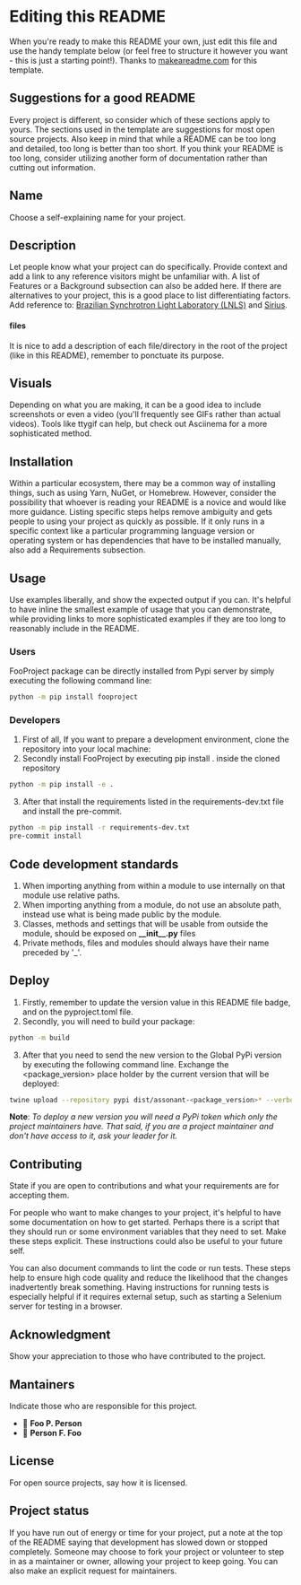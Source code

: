 # Editing this README

When you're ready to make this README your own, just edit this file and use the handy template below (or feel free to structure it however you want - this is just a starting point!). Thanks to [makeareadme.com](https://www.makeareadme.com/) for this template.

## Suggestions for a good README

Every project is different, so consider which of these sections apply to yours. The sections used in the template are suggestions for most open source projects. Also keep in mind that while a README can be too long and detailed, too long is better than too short. If you think your README is too long, consider utilizing another form of documentation rather than cutting out information.

## Name
Choose a self-explaining name for your project.

## Description
Let people know what your project can do specifically. Provide context and add a link to any reference visitors might be unfamiliar with. A list of Features or a Background subsection can also be added here. If there are alternatives to your project, this is a good place to list differentiating factors.
Add reference to: [Brazilian Synchrotron Light Laboratory (LNLS)](https://lnls.cnpem.br/) and [Sirius](https://lnls.cnpem.br/sirius-en/).
#### files
It is nice to add a description of each file/directory in the root of the project (like in this README), remember to ponctuate its purpose.

## Visuals
Depending on what you are making, it can be a good idea to include screenshots or even a video (you'll frequently see GIFs rather than actual videos). Tools like ttygif can help, but check out Asciinema for a more sophisticated method.

## Installation
Within a particular ecosystem, there may be a common way of installing things, such as using Yarn, NuGet, or Homebrew. However, consider the possibility that whoever is reading your README is a novice and would like more guidance. Listing specific steps helps remove ambiguity and gets people to using your project as quickly as possible. If it only runs in a specific context like a particular programming language version or operating system or has dependencies that have to be installed manually, also add a Requirements subsection.

## Usage
Use examples liberally, and show the expected output if you can. It's helpful to have inline the smallest example of usage that you can demonstrate, while providing links to more sophisticated examples if they are too long to reasonably include in the README.

### Users
FooProject package can be directly installed from Pypi server by simply executing the following command line:
```bash
python -m pip install fooproject
```
### Developers
1. First of all, If you want to prepare a development environment, clone the repository into your local machine:
2. Secondly install FooProject by executing pip install . inside the cloned repository
```bash
python -m pip install -e .
```
3. After that install the requirements listed in the requirements-dev.txt file and install the pre-commit.
```bash
python -m pip install -r requirements-dev.txt
pre-commit install
```
## Code development standards
1. When importing anything from within a module to use internally on that module use relative paths.
2. When importing anything from a module, do not use an absolute path, instead use what is being made public by the module.
3. Classes, methods and settings that will be usable from outside the module, should be exposed on __\_\_init\_\_.py__ files
4. Private methods, files and modules should always have their name preceded by '_'.

## Deploy
1. Firstly, remember to update the version value in this README file badge, and on the pyproject.toml file.
2. Secondly, you will need to build your package:
```bash
python -m build
```
3. After that you need to send the new version to the Global PyPi version by executing the following command line. Exchange the <package_version> place holder by the current version that will be deployed:
```bash
twine upload --repository pypi dist/assonant-<package_version>* --verbose
```
**Note**: *To deploy a new version you will need a PyPi token which only the project maintainers have. That said, if you are a project maintainer and don't have access to it, ask your leader for it.*

## Contributing
State if you are open to contributions and what your requirements are for accepting them.

For people who want to make changes to your project, it's helpful to have some documentation on how to get started. Perhaps there is a script that they should run or some environment variables that they need to set. Make these steps explicit. These instructions could also be useful to your future self.

You can also document commands to lint the code or run tests. These steps help to ensure high code quality and reduce the likelihood that the changes inadvertently break something. Having instructions for running tests is especially helpful if it requires external setup, such as starting a Selenium server for testing in a browser.

## Acknowledgment
Show your appreciation to those who have contributed to the project.

## Mantainers
Indicate those who are responsible for this project.
-   👤 **Foo P. Person**
-   👤 **Person F. Foo**

## License
For open source projects, say how it is licensed.

## Project status
If you have run out of energy or time for your project, put a note at the top of the README saying that development has slowed down or stopped completely. Someone may choose to fork your project or volunteer to step in as a maintainer or owner, allowing your project to keep going. You can also make an explicit request for maintainers.

